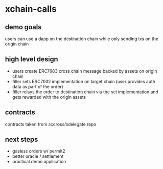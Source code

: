 # xchain-calls

## demo goals
users can use a dapp on the destination chain while only sending txs on the origin chain

## high level design
- users create ERC7683 cross chain message backed by assets on origin chain
- filler sets ERC7002 implementation on target chain (user provides auth data as part of the order)
- filler relays the order to destination chain via the set implementation and gets rewarded with the origin assets

## contracts 
contracts taken from accross/xdelegate repo

## next steps
- gasless orders w/ permit2
- better oracle / settlement
- practical demo application
